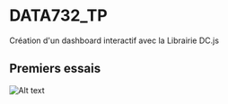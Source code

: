 # DATA732_TP
Création d'un dashboard interactif avec la Librairie DC.js

## Premiers essais

![Alt text](../Capture.PNG)
